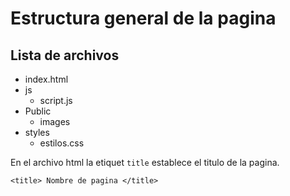 # Estructura general de la pagina

## Lista de archivos

- index.html
- js
    - script.js
- Public
    - images
- styles
    - estilos.css

En el archivo html la etiquet `title`
establece el titulo de la pagina.
```
<title> Nombre de pagina </title>
```

